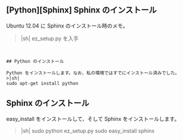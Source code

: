 ## [Python][Sphinx] Sphinx のインストール

Ubuntu 12.04 に Sphinx のインストール時のメモ。
>|sh|
ez_setup.py を入手
```


## Python のインストール

Python をインストールします。なお、私の環境ではすでにインストール済みでした。
>|sh|
sudo apt-get install python
```


## Sphinx のインストール

easy_install をインストールして、そして Sphinx をインストールします。
>|sh|
sudo python ez_setup.py
sudo easy_install sphinx
```

